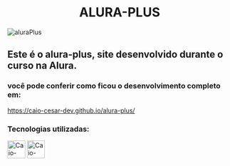 <h1 align="center">ALURA-PLUS</h1>

![aluraPlus](https://github.com/Caio-Cesar-dev/alura-plus/assets/148168603/4c209e17-512e-413e-b328-fbd6a41b5cae)

## Este é o alura-plus, site desenvolvido durante o curso na Alura.

### você pode conferir como ficou o desenvolvimento completo em:
https://caio-cesar-dev.github.io/alura-plus/

### Tecnologias utilizadas:
<div style="display inline_block" >
  <img align="center" alt="Caio-html" heigth="30" width="40" src="https://cdn.jsdelivr.net/gh/devicons/devicon/icons/html5/html5-original-wordmark.svg" />
  <img align="center" alt="Caio-css" heigth="30" width="40" src="https://cdn.jsdelivr.net/gh/devicons/devicon/icons/css3/css3-original-wordmark.svg" />
</div>
